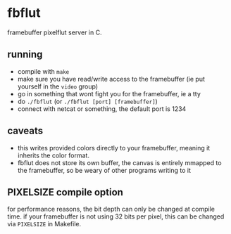 # fbflut

framebuffer pixelflut server in C.

## running

- compile with `make`
- make sure you have read/write access
  to the framebuffer (ie put yourself in the `video` group)
- go in something that wont fight you for the framebuffer,
  ie a tty
- do `./fbflut` (or `./fbflut [port] [framebuffer]`)
- connect with netcat or something, the default port is 1234

## caveats
- this writes provided colors directly to your framebuffer,
  meaning it inherits the color format.
- fbflut does not store its own buffer, the canvas is
  entirely mmapped to the framebuffer, so be weary of other
  programs writing to it

## PIXELSIZE compile option
for performance reasons, the bit depth can only be changed
at compile time. if your framebuffer is not using 32 bits
per pixel, this can be changed via `PIXELSIZE` in Makefile.

